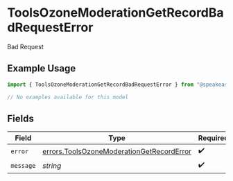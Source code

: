 # ToolsOzoneModerationGetRecordBadRequestError

Bad Request

## Example Usage

```typescript
import { ToolsOzoneModerationGetRecordBadRequestError } from "@speakeasy-sdks/bluesky/models/errors";

// No examples available for this model
```

## Fields

| Field                                                                                                  | Type                                                                                                   | Required                                                                                               | Description                                                                                            |
| ------------------------------------------------------------------------------------------------------ | ------------------------------------------------------------------------------------------------------ | ------------------------------------------------------------------------------------------------------ | ------------------------------------------------------------------------------------------------------ |
| `error`                                                                                                | [errors.ToolsOzoneModerationGetRecordError](../../models/errors/toolsozonemoderationgetrecorderror.md) | :heavy_check_mark:                                                                                     | N/A                                                                                                    |
| `message`                                                                                              | *string*                                                                                               | :heavy_check_mark:                                                                                     | N/A                                                                                                    |